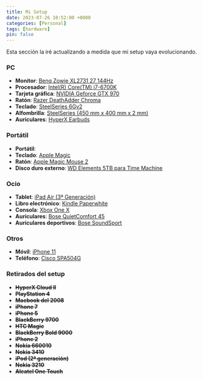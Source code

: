 ```yaml
---
title: Mi Setup
date: 2023-07-26 10:52:00 +0000
categories: [Personal]
tags: [hardware]
pin: false
---
```

Esta sección la iré actualizando a medida que mi setup vaya evolucionando.

### PC
- **Monitor**: [Benq Zowie XL2731 27 144Hz](https://amzn.to/3KgiclR)
- **Procesador**: [Intel(R) Core(TM) i7-6700K](https://amzn.to/3ObFMRT)
- **Tarjeta gráfica**: [NVIDIA Geforce GTX 970](https://amzn.to/43MLK1s)
- **Ratón**: [Razer DeathAdder Chroma](https://amzn.to/3Qh8dAD)
- **Teclado**: [SteelSeries 6Gv2](https://amzn.to/44KgHVw)
- **Alfombrilla**: [SteelSeries (450 mm x 400 mm x 2 mm)](https://amzn.to/43CFMjK)
- **Auriculares**: [HyperX Earbuds](https://amzn.to/450b2Kp)

### Portátil
- **Portátil**: 
- **Teclado**: [Apple Magic](https://amzn.to/43JUO7p)
- **Ratón**: [Apple Magic Mouse 2](https://amzn.to/3QgXHJE)
- **Disco duro externo**: [WD Elements 5TB para Time Machine](https://amzn.to/3rIgpjk)

### Ocio
- **Tablet**: [iPad Air (3ª Generación)](https://amzn.to/478SklG)
- **Libro electrónico**: [Kindle Paperwhite](https://amzn.to/3q8hv7y)
- **Consola**: [Xbox One X](https://amzn.to/451romd)
- **Auriculares**: [Bose QuietComfort 45](https://amzn.to/3OaZf5j)
- **Auriculares deportivos**: [Bose SoundSport](https://amzn.to/3rMDUrt)

### Otros
- **Móvil**: [iPhone 11](https://amzn.to/3OdE82e)
- **Teléfono**: [Cisco SPA504G](https://amzn.to/3rGiiwN)

### Retirados del setup
- **~~HyperX Cloud II~~**
- **~~PlayStation 4~~**
- **~~Macbook del 2008~~**
- **~~iPhone 7~~**
- **~~iPhone 5~~**
- **~~BlackBerry 9700~~**
- **~~HTC Magic~~**
- **~~BlackBerry Bold 9000~~**
- **~~iPhone 2~~**
- **~~Nokia 660010~~**
- **~~Nokia 3410~~**
- **~~iPod (2ª generación)~~**
- **~~Nokia 3210~~**
- **~~Alcatel One Touch~~**